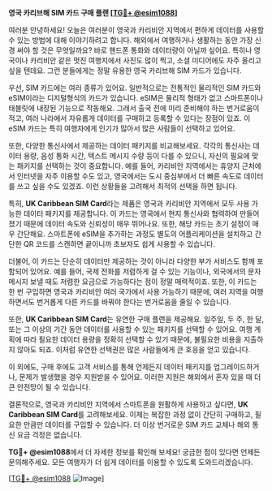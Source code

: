 **영국 카리브해 SIM 카드 구매 플랜 [[TG💪+ @esim1088](https://t.me/s/esim1088)]**

여러분 안녕하세요! 오늘은 여러분이 영국과 카리비안 지역에서 편하게 데이터를 사용할 수 있는 방법에 대해 이야기하려고 합니다. 해외에서 여행하거나 생활하는 동안 가장 신경 써야 할 것은 무엇일까요? 바로 핸드폰 통화와 데이터량이 아닐까 싶어요. 특히나 영국이나 카리비안 같은 멋진 여행지에서 사진도 많이 찍고, 소셜 미디어에도 자주 올리고 싶을 텐데요. 그런 분들에게는 정말 유용한 영국 카리브해 SIM 카드가 있습니다.

우선, SIM 카드에는 여러 종류가 있어요. 일반적으로는 전통적인 물리적인 SIM 카드와 eSIM이라는 디지털형식의 카드가 있습니다. eSIM은 물리적 형태가 없고 스마트폰이나 태블릿에 내장된 기능으로 작동해요. 그래서 출국 전에 미리 준비해야 하는 번거로움이 적고, 여러 나라에서 자유롭게 데이터를 구매하고 등록할 수 있다는 장점이 있죠. 이 eSIM 카드는 특히 여행자에게 인기가 많아서 많은 사람들이 선택하고 있어요.

또한, 다양한 통신사에서 제공하는 데이터 패키지를 비교해보세요. 각각의 통신사는 데이터 용량, 음성 통화 시간, 텍스트 메시지 수량 등이 다를 수 있으니, 자신의 필요에 맞는 패키지를 선택하는 것이 중요합니다. 예를 들어, 카리비안 지역에서는 휴양지 근처에서 인터넷을 자주 이용할 수도 있고, 영국에서는 도시 중심부에서 더 빠른 속도로 데이터를 쓰고 싶을 수도 있겠죠. 이런 상황들을 고려해서 최적의 선택을 하면 됩니다.

특히, **UK Caribbean SIM Card**라는 제품은 영국과 카리비안 지역에서 모두 사용 가능한 데이터 패키지를 제공합니다. 이 카드는 영국에서 현지 통신사와 협력하여 만들어졌기 때문에 데이터 속도와 신뢰성이 매우 뛰어나요. 또한, 해당 카드는 초기 설정이 매우 간단해요. 스마트폰에 eSIM을 추가하는 과정도 별도의 어플리케이션을 설치하고 간단한 QR 코드를 스캔하면 끝이니까 초보자도 쉽게 사용할 수 있습니다.

더불어, 이 카드는 단순히 데이터만 제공하는 것이 아니라 다양한 부가 서비스도 함께 포함되어 있어요. 예를 들어, 국제 전화를 저렴하게 걸 수 있는 기능이나, 외국에서의 문자 메시지 보낼 때도 저렴한 요금으로 가능하다는 점이 정말 매력적이죠. 또한, 이 카드는 한 번 구입하면 영국과 카리비안 여러 국가에서 사용 가능하기 때문에, 여러 지역을 여행하면서도 번거롭게 다른 카드를 바꿔야 한다는 번거로움을 줄일 수 있습니다.

또한, **UK Caribbean SIM Card**는 유연한 구매 플랜을 제공해요. 일주일, 두 주, 한 달, 또는 그 이상의 기간 동안 데이터를 사용할 수 있는 패키지를 선택할 수 있어요. 여행 계획에 따라 필요한 데이터 용량을 정확히 선택할 수 있기 때문에, 불필요한 비용을 지출하지 않아도 되죠. 이처럼 유연한 선택권은 많은 사람들에게 큰 호응을 얻고 있습니다.

이 외에도, 구매 후에도 고객 서비스를 통해 언제든지 데이터 패키지를 업그레이드하거나, 문제가 발생했을 경우 지원받을 수 있어요. 이러한 지원은 해외에서 혼자 있을 때 더 큰 안전망이 될 수 있습니다.

결론적으로, 영국과 카리비안 지역에서 스마트폰을 원활하게 사용하고 싶다면, **UK Caribbean SIM Card**를 고려해보세요. 이제는 복잡한 과정 없이 간단히 구매하고, 필요한 만큼만 데이터를 구입할 수 있습니다. 더 이상 번거로운 SIM 카드 교체나 해외 통신 요금 걱정은 없습니다.

**TG💪+ @esim1088**에서 더 자세한 정보를 확인해 보세요! 궁금한 점이 있다면 언제든 문의해주세요. 모든 여행자가 더 쉽게 데이터를 이용할 수 있도록 도와드리겠습니다.

[[TG💪+ @esim1088](https://t.me/s/esim1088) ![Image](https://i.postimg.cc/Y0z9fWf4/image.png)]